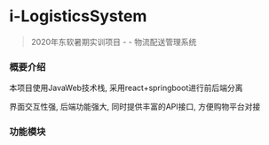 # i-LogisticsSystem

> 2020年东软暑期实训项目 - - 物流配送管理系统

### 概要介绍

本项目使用JavaWeb技术栈, 采用react+springboot进行前后端分离

界面交互性强, 后端功能强大, 同时提供丰富的API接口, 方便购物平台对接

### 功能模块

